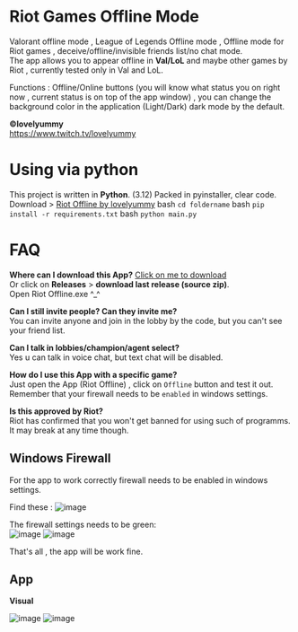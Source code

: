 # Riot Games Offline Mode
Valorant offline mode , League of Legends Offline mode , Offline mode for Riot games , deceive/offline/invisible friends list/no chat mode.      
The app allows you to appear offline in **Val/LoL** and maybe other games by Riot , currently tested only in Val and LoL.

Functions : Offline/Online buttons (you will know what status you on right now , current status is on top of the app window) , you can change the background color in the application (Light/Dark) dark mode by the default.

**©lovelyummy**                                         
https://www.twitch.tv/lovelyummy

# Using via python
This project is written in **Python**. (3.12)
Packed in pyinstaller, clear code.
Download > [Riot Offline by lovelyummy](https://github.com/lovelyummy/riot-offline-mode)
bash `cd foldername`
bash `pip install -r requirements.txt`
bash `python main.py`
# FAQ
**Where can I download this App?**
[Click on me to download](https://github.com/lovelyummy/riot-offline-mode/archive/refs/heads/main.zip)                         
Or click on **Releases** > **download last release (source zip)**.                                                 
Open Riot Offline.exe ^_^


**Can I still invite people? Can they invite me?**                                                        
You can invite anyone and join in the lobby by the code, but you can't see your friend list.

**Can I talk in lobbies/champion/agent select?**                                                       
Yes u can talk in voice chat, but text chat will be disabled.

**How do I use this App with a specific game?**                                                           
Just open the App (Riot Offline) , click on `Offline` button and test it out. Remember that your firewall needs to be `enabled` in windows settings. 

**Is this approved by Riot?**                                                            
Riot has confirmed that you won't get banned for using such of programms. It may break at any time though.


## Windows Firewall
For the app to work correctly firewall needs to be enabled in windows settings.   

Find these : ![image](https://github.com/user-attachments/assets/8e2d42ee-462e-4571-9faa-21675987ac0e)                      

The firewall settings needs to be green:                                                  
![image](https://github.com/user-attachments/assets/ad099059-f643-4d53-9165-ea95d856c74d) ![image](https://github.com/user-attachments/assets/953f433d-6e16-47a4-8519-2fef69da755a)
                                     

That's all , the app will be work fine.
## App
**Visual**


![image](https://github.com/user-attachments/assets/415b8e0c-c796-4a71-b8cf-eb7cb1f1d01b) ![image](https://github.com/user-attachments/assets/d2c8abe1-28be-472d-88cc-1bebfea9d65c)








